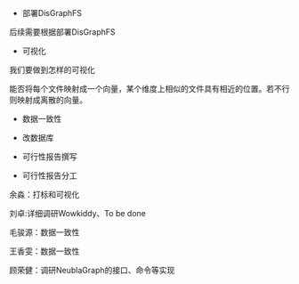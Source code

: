 * 部署DisGraphFS

后续需要根据部署DisGraphFS 

* 可视化

我们要做到怎样的可视化

能否将每个文件映射成一个向量，某个维度上相似的文件具有相近的位置。若不行则映射成离散的向量。

* 数据一致性

* 改数据库

* 可行性报告撰写

* 可行性报告分工

余淼：打标和可视化

刘卓:详细调研Wowkiddy、To be done

毛骏源：数据一致性

王香雯：数据一致性

顾荣健：调研NeublaGraph的接口、命令等实现

